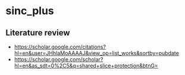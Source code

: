 # sinc_plus

## Literature review

- https://scholar.google.com/citations?hl=en&user=JHhIaMoAAAAJ&view_op=list_works&sortby=pubdate
- https://scholar.google.com/scholar?hl=en&as_sdt=0%2C5&q=shared+slice+protection&btnG=